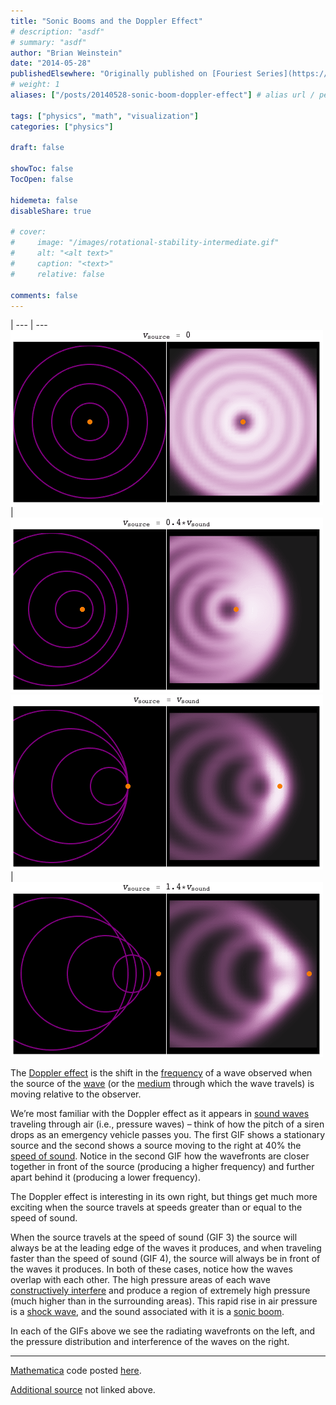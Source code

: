 ```yaml
---
title: "Sonic Booms and the Doppler Effect"
# description: "asdf"
# summary: "asdf"
author: "Brian Weinstein"
date: "2014-05-28"
publishedElsewhere: "Originally published on [Fouriest Series](https://fouriestseries.tumblr.com/post/87143947768/sonic-booms-and-the-doppler-effect)"
# weight: 1
aliases: ["/posts/20140528-sonic-boom-doppler-effect"] # alias url / permalink

tags: ["physics", "math", "visualization"]
categories: ["physics"]

draft: false

showToc: false
TocOpen: false

hidemeta: false
disableShare: true

# cover:
#     image: "/images/rotational-stability-intermediate.gif"
#     alt: "<alt text>"
#     caption: "<text>"
#     relative: false

comments: false
---
```


<!-- create a table for side by side images -->
 |
--- | ---
![](/images/sonic-boom-doppler-effect-1.gif) | ![](/images/sonic-boom-doppler-effect-2.gif)
![](/images/sonic-boom-doppler-effect-3.gif) | ![](/images/sonic-boom-doppler-effect-4.gif)

The [Doppler effect](http://en.wikipedia.org/wiki/Doppler_effect) is the shift in the [frequency](http://en.wikipedia.org/wiki/Frequency) of a wave observed when the source of the [wave](http://en.wikipedia.org/wiki/Wave) (or the [medium](http://en.wikipedia.org/wiki/Transmission_medium) through which the wave travels) is moving relative to the observer.

We’re most familiar with the Doppler effect as it appears in [sound waves](http://en.wikipedia.org/wiki/Sound_wave#Longitudinal_and_transverse_waves) traveling through air (i.e., pressure waves) – think of how the pitch of a siren drops as an emergency vehicle passes you. The first GIF shows a stationary source and the second shows a source moving to the right at 40% the [speed of sound](http://en.wikipedia.org/wiki/Speed_of_sound). Notice in the second GIF how the wavefronts are closer together in front of the source (producing a higher frequency) and further apart behind it (producing a lower frequency).

The Doppler effect is interesting in its own right, but things get much more exciting when the source travels at speeds greater than or equal to the speed of sound.

When the source travels at the speed of sound (GIF 3) the source will always be at the leading edge of the waves it produces, and when traveling faster than the speed of sound (GIF 4), the source will always be in front of the waves it produces. In both of these cases, notice how the waves overlap with each other. The high pressure areas of each wave [constructively interfere](http://en.wikipedia.org/wiki/Interference_(wave_propagation)) and produce a region of extremely high pressure (much higher than in the surrounding areas). This rapid rise in air pressure is a [shock wave](http://en.wikipedia.org/wiki/Shock_wave), and the sound associated with it is a [sonic boom](http://en.wikipedia.org/wiki/Sonic_boom).

In each of the GIFs above we see the radiating wavefronts on the left, and the pressure distribution and interference of the waves on the right.

---

[Mathematica](http://www.wolfram.com/mathematica/) code posted [here](https://gist.github.com/BrianWeinstein/404ba670e95881b66064).

[Additional source](http://www.physicsclassroom.com/class/sound/Lesson-3/The-Doppler-Effect-and-Shock-Waves) not linked above.
